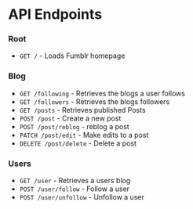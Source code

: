 # API Endpoints

### Root

* `GET /` - Loads Fumblr homepage

### Blog

* `GET /following` - Retrieves the blogs a user follows
* `GET /followers` - Retrieves the blogs followers
* `GET /posts` - Retrieves published Posts
* `POST /post` - Create a new post
* `POST /post/reblog` - reblog a post
* `PATCH /post/edit` - Make edits to a post
* `DELETE /post/delete` - Delete a post

### Users

* `GET /user` - Retrieves a users blog
* `POST /user/follow` - Follow a user
* `POST /user/unfollow` - Unfollow a user



